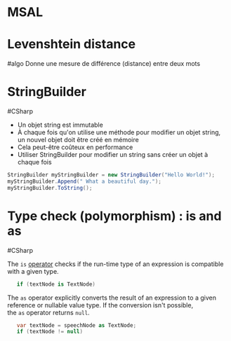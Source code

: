 
# MSAL


# Levenshtein distance
#algo
Donne une mesure de différence (distance) entre deux mots


# StringBuilder
#CSharp 

- Un objet string est immutable
- À chaque fois qu'on utilise une méthode pour modifier un objet string, un nouvel objet doit être créé en mémoire
- Cela peut-être coûteux en performance
- Utiliser StringBuilder pour modifier un string sans créer un objet à chaque fois
```C#
StringBuilder myStringBuilder = new StringBuilder("Hello World!");
myStringBuilder.Append(" What a beautiful day.");
myStringBuilder.ToString();
```


# Type check (polymorphism) : is and as
#CSharp 

The `is` [operator](https://learn.microsoft.com/en-us/dotnet/csharp/language-reference/operators/type-testing-and-cast#the-is-operator) checks if the run-time type of an expression is compatible with a given type.
```C#
   if (textNode is TextNode)
```


The `as` operator explicitly converts the result of an expression to a given reference or nullable value type. If the conversion isn't possible, the `as` operator returns `null`.
```C#
   var textNode = speechNode as TextNode;
   if (textNode != null)
```